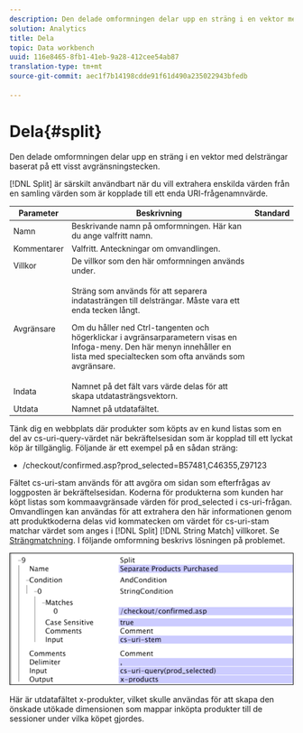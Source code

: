 ```yaml
---
description: Den delade omformningen delar upp en sträng i en vektor med delsträngar baserat på ett visst avgränsningstecken.
solution: Analytics
title: Dela
topic: Data workbench
uuid: 116e8465-8fb1-41eb-9a28-412cee54ab87
translation-type: tm+mt
source-git-commit: aec1f7b14198cdde91f61d490a235022943bfedb

---
```



# Dela{#split}

Den delade omformningen delar upp en sträng i en vektor med delsträngar baserat på ett visst avgränsningstecken.

[!DNL Split] är särskilt användbart när du vill extrahera enskilda värden från en samling värden som är kopplade till ett enda URI-frågenamnvärde.

<table id="table_C97DA4E45DA844FAB8D61AABA22FF809"> 
 <thead> 
  <tr> 
   <th colname="col1" class="entry"> Parameter </th> 
   <th colname="col2" class="entry"> Beskrivning </th> 
   <th colname="col3" class="entry"> Standard </th> 
  </tr> 
 </thead>
 <tbody> 
  <tr> 
   <td colname="col1"> Namn </td> 
   <td colname="col2"> Beskrivande namn på omformningen. Här kan du ange valfritt namn. </td> 
   <td colname="col3"> </td> 
  </tr> 
  <tr> 
   <td colname="col1"> Kommentarer </td> 
   <td colname="col2"> Valfritt. Anteckningar om omvandlingen. </td> 
   <td colname="col3"> </td> 
  </tr> 
  <tr> 
   <td colname="col1"> Villkor </td> 
   <td colname="col2"> De villkor som den här omformningen används under. </td> 
   <td colname="col3"> </td> 
  </tr> 
  <tr> 
   <td colname="col1"> Avgränsare </td> 
   <td colname="col2"> <p>Sträng som används för att separera indatasträngen till delsträngar. Måste vara ett enda tecken långt. </p> <p> Om du håller ned Ctrl-tangenten och högerklickar i avgränsarparametern visas en Infoga-meny. Den här menyn innehåller en lista med specialtecken som ofta används som avgränsare. </p> </td> 
   <td colname="col3"> </td> 
  </tr> 
  <tr> 
   <td colname="col1"> Indata </td> 
   <td colname="col2"> Namnet på det fält vars värde delas för att skapa utdatasträngsvektorn. </td> 
   <td colname="col3"> </td> 
  </tr> 
  <tr> 
   <td colname="col1"> Utdata </td> 
   <td colname="col2"> Namnet på utdatafältet. </td> 
   <td colname="col3"> </td> 
  </tr> 
 </tbody> 
</table>

Tänk dig en webbplats där produkter som köpts av en kund listas som en del av cs-uri-query-värdet när bekräftelsesidan som är kopplad till ett lyckat köp är tillgänglig. Följande är ett exempel på en sådan sträng:

* /checkout/confirmed.asp?prod_selected=B57481,C46355,Z97123

Fältet cs-uri-stam används för att avgöra om sidan som efterfrågas av loggposten är bekräftelsesidan. Koderna för produkterna som kunden har köpt listas som kommaavgränsade värden för prod_selected i cs-uri-frågan. Omvandlingen kan användas för att extrahera den här informationen genom att produktkoderna delas vid kommatecken om värdet för cs-uri-stam matchar värdet som anges i [!DNL Split] [!DNL String Match] villkoret. Se [Strängmatchning](../../../../../home/c-dataset-const-proc/c-conditions/c-test-ops/c-test-op-con.md#section-f8d132085c6b4500bfbe4515b848142f). I följande omformning beskrivs lösningen på problemet.

![](assets/cfg_TransformationType_Split.png)

Här är utdatafältet x-produkter, vilket skulle användas för att skapa den önskade utökade dimensionen som mappar inköpta produkter till de sessioner under vilka köpet gjordes.
